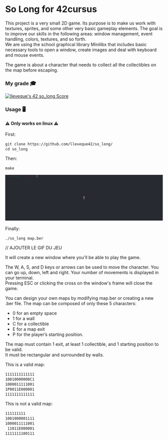 # So Long for 42cursus

This project is a very small 2D game. Its purpose is to make us work with textures, sprites, and some other very basic gameplay elements. 
The goal is to improve our skills in the following areas: window management, event handling, colors, textures, and so forth.  
We are using the school graphical library Minilibx that includes basic necessary tools to open a window, create images and deal with
keyboard and mouse events.

The game is about a character that needs to collect all the collectibles on the map before escaping.

### My grade :mortar_board:
[![lleveque's 42 so_long Score](https://badge42.vercel.app/api/v2/clc6bxaur00060fmon220zhly/project/2451984)](https://github.com/JaeSeoKim/badge42)

### Usage :desktop_computer:

#### :warning: Only works on linux :warning:

First:
  
    git clone https://github.com/lleveque42/so_long/
    cd so_long
  
Then:

    make
    
<p align="center">
    <img src="https://github.com/lleveque42/so_long/blob/master/readme/so_long_make.gif">
</p>

Finally:

    ./so_long map.ber
    
// AJOUTER LE GIF DU JEU

It will create a new window where you'll be able to play the game.

The W, A, S, and D keys or arrows can be used to move the character. You can go up, down, left and right. Your number of movements is displayed in your terminal.  
Pressing ESC or clicking the cross on the window's frame will close the game.

You can design your own maps by modifying map.ber or creating a new .ber file. The map can be composed of only these 5 characters:   
- 0 for an empty space  
- 1 for a wall  
- C for a collectible  
- E for a map exit  
- P for the player’s starting position.  

The map must contain 1 exit, at least 1 collectible, and 1 starting position to be valid.  
It must be rectangular and surrounded by walls.

This is a valid map:

    1111111111111  
    10010000000C1  
    1000011111001  
    1P0011E000001  
    1111111111111  

This is not a valid map:

    111111111  
    1001000001111  
    1000011111001  
     11011E000001  
    1111111100111  
